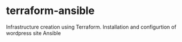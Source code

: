 # terraform-ansible
Infrastructure creation using Terraform. Installation and configurtion of wordpress site  Ansible 
